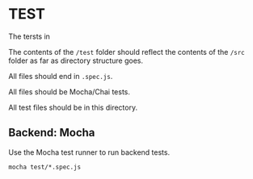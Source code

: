 TEST
====

The tersts in

The contents of the `/test` folder should reflect the contents of the `/src` folder as far as directory structure goes.

All files should end in `.spec.js`.

All files should be Mocha/Chai tests.

All test files should be in this directory.

## Backend: Mocha

Use the Mocha test runner to run backend tests.

`mocha test/*.spec.js`